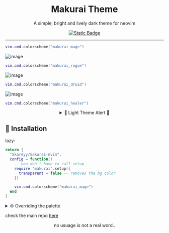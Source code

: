<h1 align="center">Makurai Theme</h1>  
<div align="center">
<p align="center">A simple, bright and lively dark theme for neovim</p> 
    
[![Static Badge](https://img.shields.io/badge/main%20repo-D2A6FF?style=for-the-badge&label=Check%20the&labelColor=1e2029)](https://github.com/Skardyy/makurai-theme)
</div>

---
```lua
vim.cmd.colorscheme("makurai_mage")
```
![image](https://github.com/user-attachments/assets/2024cb16-1e36-493a-90bd-7d07cbdf051e)  

```lua
vim.cmd.colorscheme("makurai_rogue")
```
![image](https://github.com/user-attachments/assets/08c7c6da-2c70-4a0b-a299-1f1f760416ec)

```lua
vim.cmd.colorscheme("makurai_druid")
```
![image](https://github.com/user-attachments/assets/658e2c40-72da-49a8-a248-4cbbeb6f85d6)

```lua
vim.cmd.colorscheme("makurai_healer")
```

<div align="center">
<details>
<summary>🚧 Light Theme Alert 🚧</summary>

![image](https://github.com/user-attachments/assets/5e3ae7db-1190-4d43-b3d7-738d19c28f3c)

</details>
</div>


## 🚀 Installation   
lazy:  
```lua
return {
  "Skardyy/makurai-nvim",
  config = function()
    -- you don't have to call setup
    require "makurai".setup({
      transparent = false -- removes the bg color
    })

    vim.cmd.colorscheme("makurai_mage")
  end
}
```
<details>
<summary>⚙️ Overriding the palette </summary>

> the below example converts makurai_mage into makurai_rogue
```lua
require("makurai").modify("mage", {
  fg = "#e8e8ea",
  purple = "#FF7733",
  green = "#92c468",
  yellow = "#9d9eb0",
  blue = "#8e8e90",
  orange = "#f7e254",
  light_orange = "#24221a",
})

```
the options are 
  * fg
  * bg
  * surface
  * bg_alt
  * surface_alt
  * on_fg
  * comment
  * selection
  * border
  * line
  * LineNr
  * guide
  * error
  * purple
  * green
  * yellow
  * blue
  * orange
  * light_orange
  * cyan
  * cursor
  * command
  * normal
  * insert
  * visual
  * dark_green
  * dark_red
  * dark_yellow

</details>

check the main repo [here](https://github.com/Skardyy/makurai-theme)

<p align="center">no usuage is not a real word..</p>
